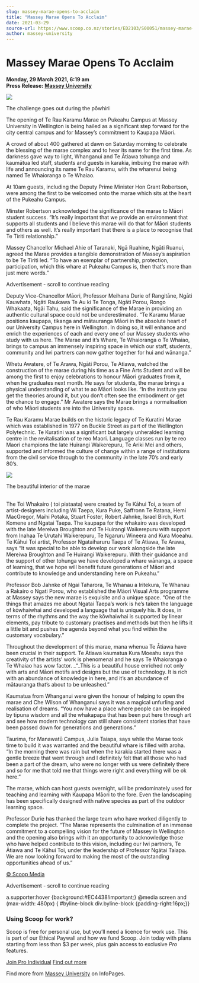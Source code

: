 ```yaml
---
slug: massey-marae-opens-to-acclaim
title: "Massey Marae Opens To Acclaim"
date: 2021-03-29
source-url: https://www.scoop.co.nz/stories/ED2103/S00051/massey-marae-opens-to-acclaim.htm
author: massey-university
---
```

Massey Marae Opens To Acclaim
=============================

**Monday, 29 March 2021, 6:19 am**  
**Press Release: [Massey University](https://info.scoop.co.nz/Massey_University)**

![](https://img.scoop.co.nz/stories/images/2103/xrkyvx_xnr5b21l0.jpg)

The challenge goes out during the pōwhiri

The opening of Te Rau Karamu Marae on Pukeahu Campus at Massey University in Wellington is being hailed as a significant step forward for the city central campus and for Massey’s commitment to Kaupapa Māori.

A crowd of about 400 gathered at dawn on Saturday morning to celebrate the blessing of the marae complex and to hear its name for the first time. As darkness gave way to light, Whanganui and Te Ātiawa tohunga and kaumātua led staff, students and guests in karakia, imbuing the marae with life and announcing its name Te Rau Karamu, with the wharenui being named Te Whaioranga o Te Whaiao.

At 10am guests, including the Deputy Prime Minister Hon Grant Robertson, were among the first to be welcomed onto the marae which sits at the heart of the Pukeahu Campus.

Minster Robertson acknowledged the significance of the marae to Māori student success. “It’s really important that we provide an environment that supports all students and I believe this marae will do that for Māori students and others as well. It’s really important that there is a place to recognise that Te Tiriti relationship.”

Massey Chancellor Michael Ahie of Taranaki, Ngā Ruahine, Ngāti Ruanui, agreed the Marae provides a tangible demonstration of Massey’s aspiration to be Te Tiriti led. “To have an exemplar of partnership, protection, participation, which this whare at Pukeahu Campus is, then that’s more than just mere words.”

Advertisement - scroll to continue reading





Deputy Vice-Chancellor Māori, Professor Meihana Durie of Rangitāne, Ngāti Kauwhata, Ngāti Raukawa Te Au ki Te Tonga, Ngāti Porou, Rongo Whakaata, Ngāi Tahu, said the significance of the Marae in providing an authentic cultural space could not be underestimated. “Te Karamu Marae positions kaupapa, tikanga and mātauranga Māori in the absolute heart of our University Campus here in Wellington. In doing so, it will enhance and enrich the experiences of each and every one of our Massey students who study with us here. The Marae and it’s Whare, Te Whaioranga o Te Whaiao, brings to campus an immensely inspiring space in which our staff, students, community and Iwi partners can now gather together for hui and wānanga.”

Whetu Awatere, of Te Arawa, Ngāti Porou, Te Atiawa, watched the construction of the marae during his time as a Fine Arts Student and will be among the first to enjoy celebrations to honour Māori graduates from it, when he graduates next month. He says for students, the marae brings a physical understanding of what te ao Māori looks like. “In the institute you get the theories around it, but you don’t often see the embodiment or get the chance to engage.” Mr Awatere says the Marae brings a normalisation of who Māori students are into the University space.

Te Rau Karamu Marae builds on the historic legacy of Te Kuratini Marae which was established in 1977 on Buckle Street as part of the Wellington Polytechnic. Te Kuratini was a significant but largely unheralded learning centre in the revitalisation of te reo Maori. Language classes run by te reo Maori champions the late Huirangi Waikerepuru, Te Ariki Mei and others, supported and informed the culture of change within a range of institutions from the civil service through to the community in the late 70’s and early 80’s.

![](https://img.scoop.co.nz/stories/images/2103/eaducxvyuv6ogsf6.jpg)

The beautiful interior of the marae  
 

The Toi Whakairo ( toi piataata) were created by Te Kāhui Toi, a team of artist-designers including Wi Taepa, Kura Puke, Saffronn Te Ratana, Hemi MacGregor, Maihi Potaka, Stuart Foster, Robert Jahnke, Israel Birch, Kurt Komene and Ngatai Taepa. The kaupapa for the whakairo was developed with the late Mereiwa Broughton and Te Huirangi Waikerepuru with support from Inahaa Te Urutahi Waikerepuru, Te Ngaruru Wineera and Kura Moeahu. Te Kāhui Toi artist, Professor Ngataiharuru Taepa of Te Atiawa, Te Arawa, says “It was special to be able to develop our work alongside the late Mereiwa Broughton and Te Huirangi Waikerepuru. With their guidance and the support of other tohunga we have developed a whare wānanga, a space of learning, that we hope will benefit future generations of Māori and contribute to knowledge and understanding here on Pukeahu.”

Professor Bob Jahnke of Ngai Taharora, Te Whanau a Iritekura, Te Whanau a Rakairo o Ngati Porou, who established the Māori Visual Arts programme at Massey says the new marae is exquisite and a unique space. “One of the things that amazes me about Ngatai Taepa’s work is he’s taken the language of kōwhaiwhai and developed a language that is uniquely his. It does, in terms of the rhythms and the way the kōwhaiwhai is supported by linear elements, pay tribute to customary practises and methods but then he lifts it a little bit and pushes the agenda beyond what you find within the customary vocabulary.”

Throughout the development of this marae, mana whenua Te Ātiawa have been crucial in their support. Te Ātiawa kaumatua Kura Moeahu says the creativity of the artists’ work is phenomenal and he says Te Whaioranga o Te Whaiao has wow factor. _“_This is a beautiful house enriched not only with arts and Māori motifs and designs but the use of technology. It is rich with an abundance of knowledge in here, and it’s an abundance of mātauranga that’s about to be unleashed.”

Kaumatua from Whanganui were given the honour of helping to open the marae and Che Wilson of Whanganui says it was a magical unfurling and realisation of dreams. “You now have a place where people can be inspired by tīpuna wisdom and all the whakapapa that has been put here through art and see how modern technology can still share consistent stories that have been passed down for generations and generations.”

Taurima, for Manawatū Campus, Julia Taiapa, says while the Marae took time to build it was warranted and the beautiful whare is filled with aroha. “In the morning there was rain but when the karakia started there was a gentle breeze that went through and I definitely felt that all those who had been a part of the dream, who were no longer with us were definitely there and so for me that told me that things were right and everything will be ok here.”

The marae, which can host guests overnight, will be predominately used for teaching and learning with Kaupapa Māori to the fore. Even the landscaping has been specifically designed with native species as part of the outdoor learning space.

Professor Durie has thanked the large team who have worked diligently to complete the project. “The Marae represents the culmination of an immense commitment to a compelling vision for the future of Massey in Wellington and the opening also brings with it an opportunity to acknowledge those who have helped contribute to this vision, including our Iwi partners, Te Ātiawa and Te Kāhui Toi, under the leadership of Professor Ngātai Taiapa. We are now looking forward to making the most of the outstanding opportunities ahead of us.”

[© Scoop Media](http://www.scoop.co.nz/about/terms.html)  

Advertisement - scroll to continue reading



a.supporter:hover {background:#EC4438!important;} @media screen and (max-width: 480px) { #byline-block div.byline-block {padding-right:16px;}}

### Using Scoop for work?

Scoop is free for personal use, but you’ll need a licence for work use. This is part of our Ethical Paywall and how we fund Scoop. Join today with plans starting from less than $3 per week, plus gain access to exclusive _Pro_ features.  
  
[Join Pro Individual](https://pro.scoop.co.nz/Individual/?from=ProIn24) [Find out more](https://pro.scoop.co.nz/using-scoop-for-work/?from=ProIn24)

Find more from [Massey University](https://info.scoop.co.nz/Massey_University) on InfoPages.